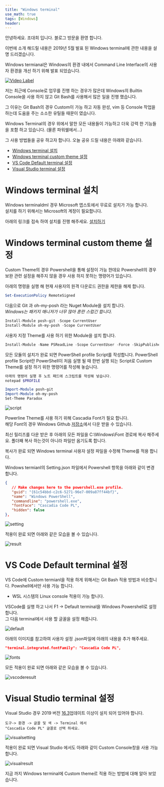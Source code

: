 ```yaml
---
title: "Windows terminal"
use_math: true
tags: [Windows]
header:
---
```



안녕하세요. 조대희 입니다.
블로그 방문을 환영 합니다.

이번에 소개 해드릴 내용은 2019년 5월 발표 된 Windows terminal에 관한 내용을 설명 드리겠습니다.

Windows termianal은 Windows의 환경 내에서 Command Line Interface의 사용자 환경을 개선 하기 위해 발표 되었습니다.  


[![Video Label](https://img.youtube.com/vi/8gw0rXPMMPE/0.jpg)](https://www.youtube.com/watch?v=8gw0rXPMMPE)


저는 최근에 Console로 업무를 진행 하는 경우가 많은데 Windows의 Builtin Console을 사용 하지 않고 
Git Bash를 사용해서 많은 일을 진행 했습니다. 

그 이유는 Git Bash의 경우 Custom이 가능 하고 자동 완성, vim 등 Console 작업을 하는데 도움을 주는 소소한 유틸들 때문이 였습니다. 

Windows Terminal의 경우 위에서 말한 모든 내용들이 가능하고 더욱 강력 한 기능들을 포함 하고 있습니다. (물론 파워쉘에서...)  

그 사용 방법들을 공유 하고자 합니다.
오늘 공유 드릴 내용은 아래와 같습니다.

- [Windows terminal 설치](#Windows-terminal-설치)
- [Windows terminal custom theme 설정](#Windows-terminal-custom-theme-설정)
- [VS Code Default terminal 설정](#VS-Code-Default-terminal-설정)
- [Visual Studio terminal 설정](#Visual-Studio-terminal-설정)

# Windows terminal 설치
Windows terminaldml 경우 Microsoft 앱스토에서 무료로 설치가 가능 합니다.  
설치를 하기 위해서는 Microsoft의 계정이 필요합니다.  

아래의 링크를 접속 하여 설치를 진행 해주세요.
[설치하기](https://www.microsoft.com/ko-kr/p/windows-terminal/9n0dx20hk701?activetab=pivot:overviewtab)

# Windows terminal custom theme 설정
Custom Theme의 경우 Powershell을 통해 설정이 가능 한데요 Powershell의 경우 보완 관련 설정을 해주지 않을 경우 사용 하지 못하는 명령어가 있습니다. 

아래의 명령을 실행 해 현재 사용자의 원격 다운로드 권한을 제한을 해제 합니다.  


```powershell
Set-ExecutionPolicy RemoteSigned
```


다음으로 Git 과 oh-my-posh 라는 Nuget Module을 설치 합니다.  
 _Windows는 패키지 매니저가 너무 많아 혼란 스럽긴 합니다._  



 ```powershell
Install-Module posh-git -Scope CurrentUser
Install-Module oh-my-posh -Scope CurrentUser
 ```

사용자 지정 Theme를 사용 하기 위한 Module을 설치 합니다.  



 ```powershell
 Install-Module -Name PSReadLine -Scope CurrentUser -Force -SkipPublisherCheck
 ```


 모든 모듈의 설치가 완료 되면 PowerShell profile Script를 작성합니다.
 PowerShell profile Script란 PowerShell이 처음 실행 될 때 한번 실행 되는 Script로 Custom Theme를 설정 하기 위한 명령어를 작성해 놓습니다.  



 ```powershell
 아래의 명령어 실행 후 노트 패드에 스크립트를 작성해 넣습니다.
 notepad $PROFILE

Import-Module posh-git
Import-Module oh-my-posh
Set-Theme Paradox
 ```

<img src="{{ site.url }}{{ site.baseurl }}/assets/images/windowsterminal/script.gif" alt="script">

 Powerline Theme를 사용 하기 위해 Cascadia Font가 필요 합니다.  
 해당 Font의 경우 Windows Github [저장소](https://github.com/microsoft/cascadia-code/releases)에서 다운 받을 수 있습니다.

 최신 릴리즈를 다운 받은 후 아래의 모든 파일을 C:\Windows\Font 경로에 복사 해주세요.
 폴더째 복사 하는것이 아니라 파일만 옴기도록 합니다. 

 복사가 완료 되면 Windows terminal 사용자 설정 파일을 수정해 Theme를 적용 합니다.

 Windows termianl의 Setting.json 파일에서 
 Powershell 항목을 아래와 같이 변경 합니다. 

 ```json
 {
    // Make changes here to the powershell.exe profile.
    "guid": "{61c54bbd-c2c6-5271-96e7-009a87ff44bf}",
    "name": "Windows PowerShell",
    "commandline": "powershell.exe",
    "fontFace": "Cascadia Code PL",
    "hidden": false
},
 ```
 <img src="{{ site.url }}{{ site.baseurl }}/assets/images/windowsterminal/setting.gif" alt="setting">

적용이 완료 되면 아래와 같은 모습을 볼 수 있습니다.

 <img src="{{ site.url }}{{ site.baseurl }}/assets/images/windowsterminal/result.gif" alt="result">

# VS Code Default terminal 설정
VS Code에 Custom termianl을 적용 하게 위해서는 Git Bash 적용 방법과 비슷합니다. Powshell에서만 사용 가능 합니다.
- WSL 시스템의 Linux console 적용이 가능 합니다. 

VSCode를 실행 하고 나서 F1 -> Default terminal을 Windows Powershell로 설정 합니다.  
그 다음 terminal에서 사용 할 글꼴을 설정 해줍니다.

 <img src="{{ site.url }}{{ site.baseurl }}/assets/images/windowsterminal/default.gif" alt="default">


아래의 이미지를 참고하여 사용자 설정 .json파일에 아래의 내용을 추가 해주세요.

```json
"terminal.integrated.fontFamily": "Cascadia Code PL",
```

 <img src="{{ site.url }}{{ site.baseurl }}/assets/images/windowsterminal/fonts.gif" alt="fonts">

모든 적용이 완료 되면 아래와 같은 모습을 볼 수 있습니다.

 <img src="{{ site.url }}{{ site.baseurl }}/assets/images/windowsterminal/vscoderesult.gif" alt="vscoderesult">

# Visual Studio terminal 설정

Visual Studio 경우 2019 버전 [16.3](https://devblogs.microsoft.com/visualstudio/say-hello-to-the-new-visual-studio-terminal/)업데이트 이상이 설치 되어 있어야 합니다.

```
도구-> 환경 -> 글꼴 및 색 -> Terminal 에서
"Cascadia Code PL" 글꼴로 선택 하세요.
```

 <img src="{{ site.url }}{{ site.baseurl }}/assets/images/windowsterminal/visualsetting.gif" alt="visualsetting">


 적용이 완료 되면 Visual Studio 에서도 아래와 같이 Custom Console창을 사용 가능 합니다.

  <img src="{{ site.url }}{{ site.baseurl }}/assets/images/windowsterminal/visualresult.gif" alt="visualresult">

  지금 까지 Windows terminal에 Custom theme르 적용 하는 방법에 대해 알아 보았습니다. 
